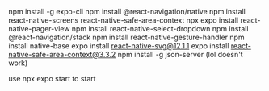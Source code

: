 npm install -g expo-cli
npm install @react-navigation/native
npm install react-native-screens react-native-safe-area-context
npx expo install react-native-pager-view
npm install react-native-select-dropdown
npm install @react-navigation/stack
npm install react-native-gesture-handler
npm install native-base
expo install react-native-svg@12.1.1
expo install react-native-safe-area-context@3.3.2
npm install -g json-server    (lol doesn't work)

use npx expo start to start 